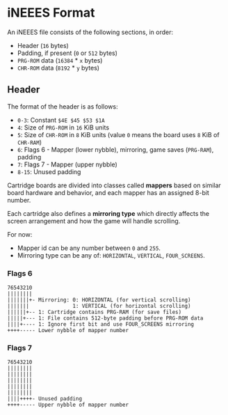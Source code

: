 # iNEEES Format

An iNEEES file consists of the following sections, in order:

- Header (`16` bytes)
- Padding, if present (`0` or `512` bytes)
- `PRG-ROM` data (`16384` \* `x` bytes)
- `CHR-ROM` data (`8192` \* `y` bytes)

## Header

The format of the header is as follows:

- `0-3`: Constant `$4E $45 $53 $1A`
- `4`: Size of `PRG-ROM` in `16` KiB units
- `5`: Size of `CHR-ROM` in `8` KiB units (value `0` means the board uses `8` KiB of `CHR-RAM`)
- `6`: Flags 6 - Mapper (lower nybble), mirroring, game saves (`PRG-RAM`), padding
- `7`: Flags 7 - Mapper (upper nybble)
- `8-15`: Unused padding

Cartridge boards are divided into classes called **mappers** based on similar board hardware and behavior, and each mapper has an assigned 8-bit number.

Each cartridge also defines a **mirroring type** which directly affects the screen arrangement and how the game will handle scrolling.

For now:

- Mapper id can be any number between `0` and `255`.
- Mirroring type can be any of: `HORIZONTAL`, `VERTICAL`, `FOUR_SCREENS`.

### Flags 6

```
76543210
||||||||
|||||||+- Mirroring: 0: HORIZONTAL (for vertical scrolling)
|||||||              1: VERTICAL (for horizontal scrolling)
||||||+-- 1: Cartridge contains PRG-RAM (for save files)
|||||+--- 1: File contains 512-byte padding before PRG-ROM data
||||+---- 1: Ignore first bit and use FOUR_SCREENS mirroring
++++----- Lower nybble of mapper number
```

### Flags 7

```
76543210
||||||||
||||||||
||||||||
||||||||
||||||||
||||++++- Unused padding
++++----- Upper nybble of mapper number
```
